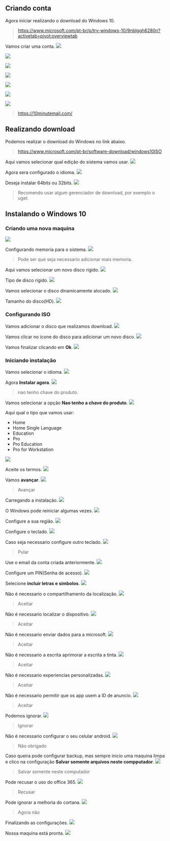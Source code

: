 ## Criando conta
Agora iniciar realizando o download do Windows 10.
> https://www.microsoft.com/pt-br/p/try-windows-10/9nblggh6280n?activetab=pivot:overviewtab

Vamos criar uma conta.
![](images/windows10-download.png)

![](images/windows10-create.png)

![](images/windows10-create2.png)

![](images/windows10-create3.png)

![](images/windows10-create4.png)

![](images/windows10-create5.png)

![](images/windows10-create6.png)
> https://10minutemail.com/

## Realizando download
Podemos realizar o download do Windows no link abaixo.
> https://www.microsoft.com/pt-br/software-download/windows10ISO

Aqui vamos selecionar qual edição do sistema vamos usar.
![](images/windows10-download-2.png)

Agora sera configurado o idioma.
![](images/windows10-download-3.png)

Deseja instalar 64bits ou 32bits.
![](images/windows10-download-4.png)
> Recomendo usar algum gerenciador de download, por exemplo o uget.

## Instalando o Windows 10
### Criando uma nova maquina
![](images/windows10-install.png)

Configurando memoria para o sistema.
![](images/windows10-install-2.png)
> Pode ser que seja necessario adicionar mais memoria.

Aqui vamos selecionar um novo disco rigido.
![](images/windows10-install-3.png)

Tipo de disco rigido.
![](images/windows10-install-4.png)

Vamos selecionar o disco dinamicamente alocado.
![](images/windows10-install-5.png)

Tamanho do disco(HD).
![](images/windows10-install-6.png)

### Configurando ISO
Vamos adicionar o disco que realizamos download.
![](images/windows10-install-7.png)

Vamos clicar no icone do disco para adicionar um novo disco.
![](images/windows10-install-8.png)

Vamos finalizar clicando em **Ok**.
![](images/windows10-install-9.png)

### Iniciando instalação
Vamos selecionar o idioma.
![](images/windows10-install-10.png)

Agora **Instalar agora**.
![](images/windows10-install-11.png)
> nao tenho chave do produto.

Vamos selecionar a opção **Nao tenho a chave do produto**.
![](images/windows10-install-12.png)

Aqui qual o tipo que vamos usar:

- Home
- Home Single Language
- Education
- Pro
- Pro Education
- Pro for Workstation

![](images/windows10-install-13.png)

Aceite os termos.
![](images/windows10-install-14.png)

Vamos **avançar**.
![](images/windows10-install-15.png)
> Avançar

Carregando a instalação.
![](images/windows10-install-16.png)

O Windows pode reiniciar algumas vezes.
![](images/windows10-install-17.png)

Configure a sua região.
![](images/windows10-install-18.png)

Configure o teclado.
![](images/windows10-install-19.png)

Caso seja necessario configure outro teclado.
![](images/windows10-install-20.png)
> Pular

Use o email da conta criada anteriormente.
![](images/windows10-install-21.png)

Configure um PIN(Senha de acesso).
![](images/windows10-install-22.png)

Selecione **incluir letras e simbolos**.
![](images/windows10-install-23.png)

Não é necessario o compartilhamento da localização.
![](images/windows10-install-24.png)
> Aceitar

Não é necessario localizar o dispositivo.
![](images/windows10-install-25.png)
> Aceitar

Não é necessario enviar dados para a microsoft.
![](images/windows10-install-26.png)
> Aceitar

Não é necessario a escrita aprimorar a escrita a tinta.
![](images/windows10-install-27.png)
> Aceitar

Não é necessario experiencias personalizadas.
![](images/windows10-install-28.png)
> Aceitar

Não é necessario permitir que os app usem a ID de anuncio.
![](images/windows10-install-29.png)
> Aceitar

Podemos ignorar.
![](images/windows10-install-30.png)
> Ignorar

Não é necessario configurar o seu celular android.
![](images/windows10-install-31.png)
> Não obrigado

Caso queira pode configurar backup, mas sempre inicio uma maquina limpa e clico na configuração **Salvar somente arquivos neste compputador**.
![](images/windows10-install-32.png)
> Salvar somente neste computador

Pode recusar o uso do office 365.
![](images/windows10-install-33.png)
> Recusar

Pode ignorar a melhoria do cortana.
![](images/windows10-install-34.png)
> Agora não

Finalizando as configurações.
![](images/windows10-install-35.png)

Nossa maquina está pronta.
![](images/windows10-install-36.png)
